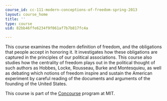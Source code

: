 ```yaml
---
course_id: cc-111-modern-conceptions-of-freedom-spring-2013
layout: course_home
title: ''
type: course
uid: 82bb46ffe6234f9f061af7b7b817fc4a

---
```

This course examines the modern definition of freedom, and the obligations that people accept in honoring it. It investigates how these obligations are captured in the principles of our political associations. This course also studies how the centrality of freedom plays out in the political thought of such authors as Hobbes, Locke, Rousseau, Burke and Montesquieu, as well as debating which notions of freedom inspire and sustain the American experiment by careful reading of the documents and arguments of the founding of the United States.

This course is part of the [Concourse](http://web.mit.edu/concourse/www/) program at MIT.
